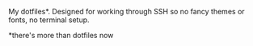 My dotfiles*. Designed for working through SSH so no fancy themes or fonts, no terminal setup.


*there's more than dotfiles now
